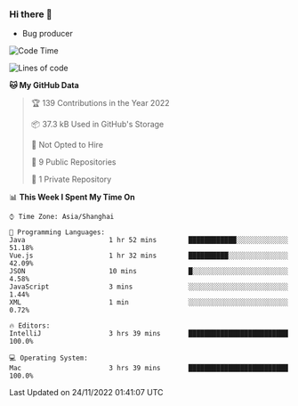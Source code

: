 ### Hi there 👋
* Bug producer
<!--START_SECTION:waka-->
![Code Time](http://img.shields.io/badge/Code%20Time-828%20hrs%208%20mins-blue)

![Lines of code](https://img.shields.io/badge/From%20Hello%20World%20I%27ve%20Written-34%20Thousand%20lines%20of%20code-blue)

**🐱 My GitHub Data** 

> 🏆 139 Contributions in the Year 2022
 > 
> 📦 37.3 kB Used in GitHub's Storage 
 > 
> 🚫 Not Opted to Hire
 > 
> 📜 9 Public Repositories 
 > 
> 🔑 1 Private Repository 
 > 
📊 **This Week I Spent My Time On** 

```text
⌚︎ Time Zone: Asia/Shanghai

💬 Programming Languages: 
Java                     1 hr 52 mins        ████████████░░░░░░░░░░░░░   51.18% 
Vue.js                   1 hr 32 mins        ██████████░░░░░░░░░░░░░░░   42.09% 
JSON                     10 mins             █░░░░░░░░░░░░░░░░░░░░░░░░   4.58% 
JavaScript               3 mins              ░░░░░░░░░░░░░░░░░░░░░░░░░   1.44% 
XML                      1 min               ░░░░░░░░░░░░░░░░░░░░░░░░░   0.72%

🔥 Editors: 
IntelliJ                 3 hrs 39 mins       █████████████████████████   100.0%

💻 Operating System: 
Mac                      3 hrs 39 mins       █████████████████████████   100.0%

```


 Last Updated on 24/11/2022 01:41:07 UTC
<!--END_SECTION:waka-->
